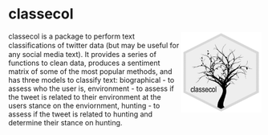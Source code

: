 # classecol

<img src="https://github.com/GitTFJ/classecol/blob/master/logo.png" width="160px" align="right" />

classecol is a package to perform text classiﬁcations of twitter data (but may be useful for any social media text). It provides a series of functions to clean data, produces a sentiment matrix of some of the most popular methods, and has three models to classify text: biographical - to assess who the user is, environment - to assess if the tweet is related to their environment at the users stance on the enviornment, hunting - to assess if the tweet is related to hunting and determine their stance on hunting.

